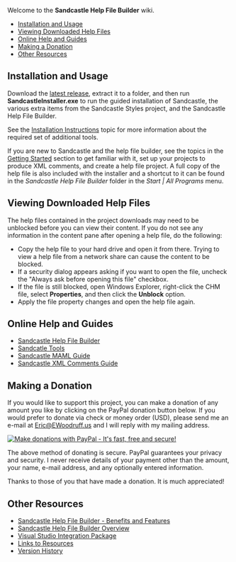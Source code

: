 Welcome to the **Sandcastle Help File Builder** wiki.

* [Installation and Usage](#installation-and-usage)
* [Viewing Downloaded Help Files](#viewing-downloaded-help-files)
* [Online Help and Guides](#online-help-and-guides)
* [Making a Donation](#making-a-donation)
* [Other Resources](#other-resources)

## Installation and Usage
Download the [latest release](https://github.com/EWSoftware/SHFB/releases), extract it to a folder, and then run **SandcastleInstaller.exe** to run the guided installation of Sandcastle, the various extra items from the Sandcastle Styles project, and the Sandcastle Help File Builder.

See the [Installation Instructions](http://EWoodruff.github.io/shfb/html/8c0c97d0-c968-4c15-9fe9-e8f3a443c50a.htm) topic for more information about the required set of additional tools.

If you are new to Sandcastle and the help file builder, see the topics in the [Getting Started](http://EWoodruff.github.io/shfb/html/b772e00e-1705-4062-adb6-774826ce6700.htm) section to get familiar with it, set up your projects to produce XML comments, and create a help file project.  A full copy of the help file is also included with the installer and a shortcut to it can be found in the _Sandcastle Help File Builder_ folder in the _Start | All Programs_ menu.

## Viewing Downloaded Help Files
The help files contained in the project downloads may need to be unblocked before you can view their content.  If you do not see any information in the content pane after opening a help file, do the following:

* Copy the help file to your hard drive and open it from there.  Trying to view a help file from a network share can cause the content to be blocked.
* If a security dialog appears asking if you want to open the file, uncheck the "Always ask before opening this file" checkbox.
* If the file is still blocked, open Windows Explorer, right-click the CHM file, select **Properties**, and then click the **Unblock** option.
* Apply the file property changes and open the help file again.

## Online Help and Guides
* [Sandcastle Help File Builder](http://EWoodruff.github.io/shfb)
* [Sandcatle Tools](http://EWoodruff.github.io/sandcastletools)
* [Sandcastle MAML Guide](http://EWoodruff.github.io/mamlguide)
* [Sandcastle XML Comments Guide](http://EWoodruff.github.io/xmlcommentsguide)

## Making a Donation
If you would like to support this project, you can make a donation of any amount you like by clicking on the
PayPal donation button below. If you would prefer to donate via check or money order (USD), please send me an
e-mail at Eric@EWoodruff.us and I will reply with my mailing address.

[![Make donations with PayPal - It's fast, free and secure!](../blob/master/Doc/Media/PayPal.gif?raw=true)](https://www.paypal.com/cgi-bin/webscr?cmd=_s-xclick&hosted_button_id=WBPB4ML7YBUHW)

The above method of donating is secure. PayPal guarantees your privacy and security. I never receive details
of your payment other than the amount, your name, e-mail address, and any optionally entered information.

Thanks to those of you that have made a donation. It is much appreciated!

## Other Resources
* [Sandcastle Help File Builder - Benefits and Features](http://EWoodruff.github.io/shfb/html/ac8e467d-c0aa-4a6d-9690-73d148f67bc7.htm)
* [Sandcastle Help File Builder Overview](http://EWoodruff.github.io/shfb/html/8e3f8757-0ef3-4772-bb2f-5d7ae57e50da.htm)
* [Visual Studio Integration Package](http://EWoodruff.github.io/shfb/html/b128ad2a-787e-48c7-b946-f6953080c386.htm)
* [Links to Resources](http://EWoodruff.github.io/shfb/html/c18d6cb6-e4e4-4944-84ee-f867aa6cfb0d.htm)
* [Version History](http://EWoodruff.github.io/shfb/html/078cc1c7-7995-431e-bf9c-8813becbe8df.htm)

